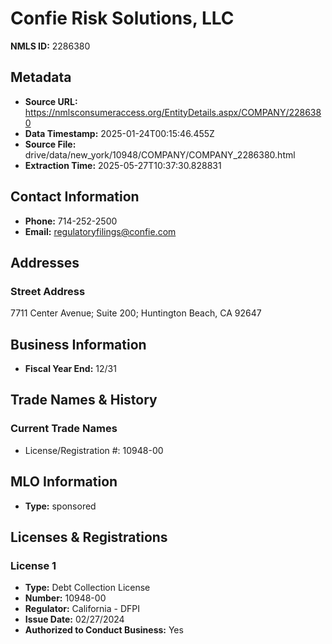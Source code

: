 # Confie Risk Solutions, LLC

**NMLS ID:** 2286380

## Metadata
- **Source URL:** https://nmlsconsumeraccess.org/EntityDetails.aspx/COMPANY/2286380
- **Data Timestamp:** 2025-01-24T00:15:46.455Z
- **Source File:** drive/data/new_york/10948/COMPANY/COMPANY_2286380.html
- **Extraction Time:** 2025-05-27T10:37:30.828831

## Contact Information
- **Phone:** 714-252-2500
- **Email:** regulatoryfilings@confie.com

## Addresses
### Street Address
7711 Center Avenue; Suite 200; Huntington Beach, CA 92647

## Business Information
- **Fiscal Year End:** 12/31

## Trade Names & History
### Current Trade Names
- License/Registration #: 10948-00

## MLO Information
- **Type:** sponsored

## Licenses & Registrations

### License 1
- **Type:** Debt Collection License
- **Number:** 10948-00
- **Regulator:** California - DFPI
- **Issue Date:** 02/27/2024
- **Authorized to Conduct Business:** Yes
